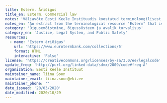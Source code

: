 ```yaml
---
title: Esterm. Äriõigus
title_en: Esterm. Commercial law
notes: 'Väljavõte Eesti Keele Instituudis koostatud terminoloogilisest ressursist "Esterm". "Esterm" on mitmekeelne terminibaas, mis sisaldab termineid peamiselt Eesti Vabariigi ja Euroopa Liidu õigusaktidest. Terminibaas sisaldab terminoloogiat enam kui 50 domeenist.'
notes_en: 'An extract from the terminological resource "Esterm" that is compiled in the Institute of the Estonian Language. "Esterm" is a multilingual termbase which includes terms mainly from the legal acts of the Republic of Estonia and the European Union. The termbase contains terminology from more than 50 domains.'
category: 'Õigusemõistmine, õigussüsteem ja avalik turvalisus'
category_en: 'Justice, Legal System, and Public Safety'
resources:
  - name: 'Esterm äriõigus'
    url: 'https://www.eurotermbank.com/collections/5'
    format: HTML
    interactive: 'False'
license: 'https://creativecommons.org/licenses/by-sa/3.0/ee/legalcode'
update_freq: 'http://purl.org/linked-data/sdmx/2009/code#freq-A'
organization: Eesti Keele Instituut
maintainer_name: Tiina Soon
maintainer_email: tiina.soon@eki.ee
maintainer_phone: ''
date_issued: '20/03/2020'
date_modified: 2020/10/29
---
```

